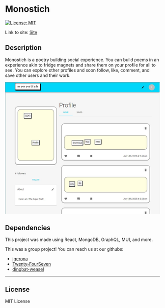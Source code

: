 # Monostich

[![License: MIT](https://img.shields.io/badge/License-MIT-yellow.svg)](https://opensource.org/licenses/MIT)

Link to site: [Site](https://sheltered-hollows-11874.herokuapp.com/)

## Description

Monostich is a poetry building social experience. You can build poems in an experience akin to fridge magnets and share them on your profile for all to see. You can explore other profiles and soon follow, like, comment, and save other users and their work.

![screenshot](screencap.JPG)

## Dependencies

This project was made using React, MongoDB, GraphQL, MUI, and more.

This was a group project!
You can reach us at our githubs:

- [jgerona](https://github.com/jgerona)
- [Twenty-FourSeven](https://github.com/Twenty-FourSeven)
- [dingbat-weasel](https://github.com/dingbat-weasel)

---

## License

MIT License

